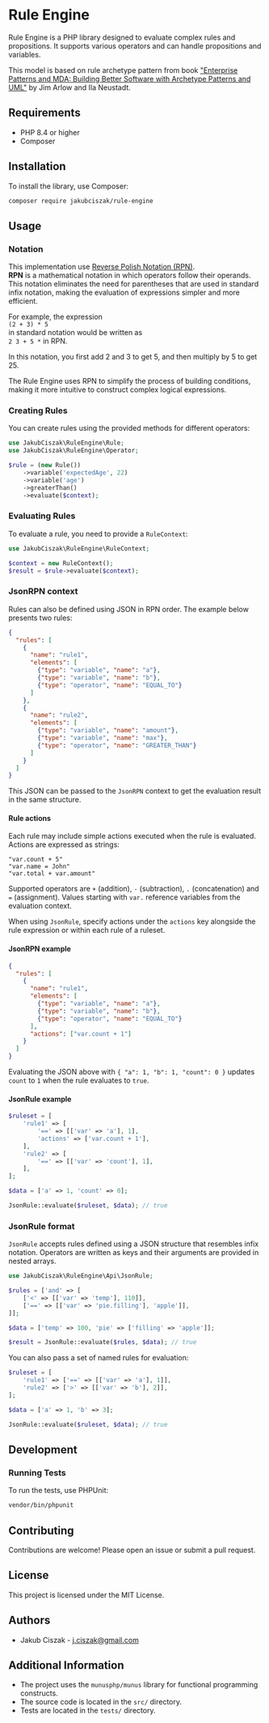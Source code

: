 
# Rule Engine

Rule Engine is a PHP library designed to evaluate complex rules and propositions. It supports various operators and can handle propositions and variables.

This model is based on rule archetype pattern from book ["Enterprise Patterns and MDA: Building Better Software with Archetype Patterns and UML"](https://amzn.eu/d/arcbwKu) by Jim Arlow and Ila Neustadt.



## Requirements

 - PHP 8.4 or higher
- Composer

## Installation

To install the library, use Composer:

```sh
composer require jakubciszak/rule-engine
````

## Usage

### Notation
This implementation use [Reverse Polish Notation (RPN)](https://en.wikipedia.org/wiki/Reverse_Polish_notation). \
**RPN** is a mathematical notation in which operators follow their operands. This notation eliminates the need for parentheses that are used in standard infix notation, making the evaluation of expressions simpler and more efficient.

For example, the expression \
`(2 + 3) * 5` \
in standard notation would be written as \
`2 3 + 5 *` in RPN.

In this notation, you first add 2 and 3 to get 5, and then multiply by 5 to get 25.

The Rule Engine uses RPN to simplify the process of building conditions, making it more intuitive to construct complex logical expressions.

### Creating Rules

You can create rules using the provided methods for different operators:

```php
use JakubCiszak\RuleEngine\Rule;
use JakubCiszak\RuleEngine\Operator;

$rule = (new Rule())
    ->variable('expectedAge', 22)
    ->variable('age')
    ->greaterThan()
    ->evaluate($context);
```

### Evaluating Rules

To evaluate a rule, you need to provide a `RuleContext`:

```php
use JakubCiszak\RuleEngine\RuleContext;

$context = new RuleContext();
$result = $rule->evaluate($context);
```

### JsonRPN context

Rules can also be defined using JSON in RPN order. The example below presents two rules:

```json
{
  "rules": [
    {
      "name": "rule1",
      "elements": [
        {"type": "variable", "name": "a"},
        {"type": "variable", "name": "b"},
        {"type": "operator", "name": "EQUAL_TO"}
      ]
    },
    {
      "name": "rule2",
      "elements": [
        {"type": "variable", "name": "amount"},
        {"type": "variable", "name": "max"},
        {"type": "operator", "name": "GREATER_THAN"}
      ]
    }
  ]
}
```

This JSON can be passed to the `JsonRPN` context to get the evaluation result in the same structure.

#### Rule actions

Each rule may include simple actions executed when the rule is evaluated. Actions are expressed as strings:

```
"var.count + 5"
"var.name = John"
"var.total + var.amount"
```

Supported operators are `+` (addition), `-` (subtraction), `.` (concatenation) and `=` (assignment). Values starting with `var.` reference variables from the evaluation context.

When using `JsonRule`, specify actions under the `actions` key alongside the rule expression or within each rule of a ruleset.

#### JsonRPN example

```json
{
  "rules": [
    {
      "name": "rule1",
      "elements": [
        {"type": "variable", "name": "a"},
        {"type": "variable", "name": "b"},
        {"type": "operator", "name": "EQUAL_TO"}
      ],
      "actions": ["var.count + 1"]
    }
  ]
}
```

Evaluating the JSON above with `{ "a": 1, "b": 1, "count": 0 }` updates `count` to `1` when the rule evaluates to `true`.

#### JsonRule example

```php
$ruleset = [
    'rule1' => [
        '==' => [['var' => 'a'], 1],
        'actions' => ['var.count + 1'],
    ],
    'rule2' => [
        '==' => [['var' => 'count'], 1],
    ],
];

$data = ['a' => 1, 'count' => 0];

JsonRule::evaluate($ruleset, $data); // true
```


### JsonRule format

`JsonRule` accepts rules defined using a JSON structure that resembles infix notation. Operators are written as keys and their arguments are provided in nested arrays.

```php
use JakubCiszak\RuleEngine\Api\JsonRule;

$rules = ['and' => [
    ['<' => [['var' => 'temp'], 110]],
    ['==' => [['var' => 'pie.filling'], 'apple']],
]];

$data = ['temp' => 100, 'pie' => ['filling' => 'apple']];

$result = JsonRule::evaluate($rules, $data); // true
```

You can also pass a set of named rules for evaluation:

```php
$ruleset = [
    'rule1' => ['==' => [['var' => 'a'], 1]],
    'rule2' => ['>' => [['var' => 'b'], 2]],
];

$data = ['a' => 1, 'b' => 3];

JsonRule::evaluate($ruleset, $data); // true
```

## Development

### Running Tests

To run the tests, use PHPUnit:

```sh
vendor/bin/phpunit
```

## Contributing

Contributions are welcome! Please open an issue or submit a pull request.

## License

This project is licensed under the MIT License.

## Authors

- Jakub Ciszak - [j.ciszak@gmail.com](mailto:j.ciszak@gmail.com)


## Additional Information

- The project uses the `munusphp/munus` library for functional programming constructs.
- The source code is located in the `src/` directory.
- Tests are located in the `tests/` directory.
